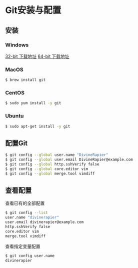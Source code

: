 # Git安装与配置
## 安装
### Windows
[32-bit 下载地址](https://github.com/git-for-windows/git/releases/download/v2.10.1.windows.1/Git-2.10.1-32-bit.exe)
[64-bit 下载地址](https://github.com/git-for-windows/git/releases/download/v2.10.1.windows.1/Git-2.10.1-64-bit.exe)
### MacOS
``` zsh
$ brew install git
```
### CentOS
``` zsh
$ sudo yum install -y git
```
### Ubuntu
``` zsh
$ sudo apt-get install -y git
```
## 配置Git
``` zsh
$ git config --global user.name "DivineRapier"
$ git config --global user.email DivineRapier@example.com
$ git config --global http.sshVerify false
$ git config --global core.editor vim
$ git config --global merge.tool vimdiff
```
## 查看配置
查看已有的全部配置
``` zsh
$ git config --list
user.name "divinerapier"
user.email divinerapier@example.com
http.sshVerify false
core.editor vim
merge.tool vimdiff
```
查看指定变量配置
``` zsh
$ git config user.name
divinerapier
```